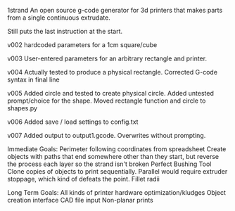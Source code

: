 

 1strand
An open source g-code generator for 3d printers that makes parts from a single continuous extrudate.

Still puts the last instruction at the start.

v002 hardcoded parameters for a 1cm square/cube

v003 User-entered parameters for an arbitrary rectangle and printer.

v004 Actually tested to produce a physical rectangle.  Corrected G-code syntax in final line

v005 Added circle and tested to create physical circle.  Added untested prompt/choice for the shape.  Moved rectangle function and circle to shapes.py

v006 Added save / load settings to config.txt

v007 Added output to output1.gcode.  Overwrites without prompting.

Immediate Goals:
Perimeter following coordinates from spreadsheet
Create objects with paths that end somewhere other than they start, but reverse the process each layer so the strand isn't broken
Perfect Bushing Tool
Clone copies of objects to print sequentially.  Parallel would require extruder stoppage, which kind of defeats the point.
Fillet radii

Long Term Goals:
All kinds of printer hardware optimization/kludges
Object creation interface
CAD file input
Non-planar prints
